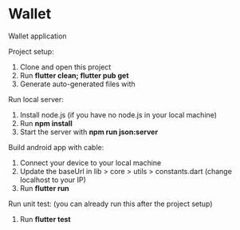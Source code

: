 # Wallet
Wallet application

Project setup:
1. Clone and open this project
2. Run **flutter clean; flutter pub get**
3. Generate auto-generated files with

Run local server:
1. Install node.js (if you have no node.js in your local machine)
2. Run **npm install**
3. Start the server with **npm run json:server**

Build android app with cable:
1. Connect your device to your local machine
2. Update the baseUrl in lib > core > utils > constants.dart (change localhost to your IP)
3. Run **flutter run**

Run unit test: (you can already run this after the project setup)
1. Run **flutter test**